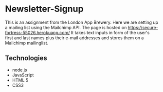 # Newsletter-Signup
This is an assignment from the London App Brewery. Here we are setting up a mailing list using the Mailchimp API.
The page is hosted on https://secure-fortress-55026.herokuapp.com/
It takes text inputs in form of the user's first and last names plus their e-mail addresses and stores them on a Mailchimp mailinglist.

## Technologies
* node.js
* JavaScript
* HTML 5
* CSS3
